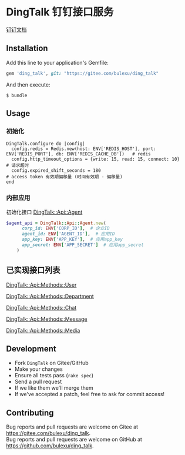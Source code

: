 # DingTalk 钉钉接口服务  

[钉钉文档](https://developers.dingtalk.com/document/)

## Installation

Add this line to your application's Gemfile:

```ruby
gem 'ding_talk', git: "https://gitee.com/bulexu/ding_talk"
```

And then execute:

    $ bundle

[comment]: <> (Or install it yourself as:)

[comment]: <> (    $ gem install ding_talk)

## Usage

### 初始化

```
DingTalk.configure do |config|
  config.redis = Redis.new(host: ENV['REDIS_HOST'], port: ENV['REDIS_PORT'], db: ENV['REDIS_CACHE_DB'])   # redis
  config.http_timeout_options = {write: 15, read: 15, connect: 10}                                        # 请求超时
  config.expired_shift_seconds = 180                                                                      # access token 有效期偏移量 (时间有效期 - 偏移量)
end
```

### 内部应用

初始化接口 [DingTalk::Api::Agent](https://gitee.com/bulexu/ding_talk/blob/master/lib/ding_talk/api/agent.rb)

``` ruby
$agent_api = DingTalk::Api::Agent.new(
      corp_id: ENV['CORP_ID'],  # 企业ID
      agent_id: ENV['AGENT_ID'],  # 应用ID
      app_key: ENV['APP_KEY'],  # 应用app_key
      app_secret: ENV['APP_SECRET']  # 应用app_secret
    )
```

## 已实现接口列表

[DingTalk::Api::Methods::User](https://gitee.com/bulexu/ding_talk/blob/master/lib/ding_talk/api/methods/user.rb)

[DingTalk::Api::Methods::Department](https://gitee.com/bulexu/ding_talk/blob/master/lib/ding_talk/api/methods/department.rb)

[DingTalk::Api::Methods::Chat](https://gitee.com/bulexu/ding_talk/blob/master/lib/ding_talk/api/methods/chat.rb)

[DingTalk::Api::Methods::Message](https://gitee.com/bulexu/ding_talk/blob/master/lib/ding_talk/api/methods/message.rb)

[DingTalk::Api::Methods::Media](https://gitee.com/bulexu/ding_talk/blob/master/lib/ding_talk/api/methods/media.rb)

## Development

* Fork `DingTalk` on Gitee/GitHub
* Make your changes
* Ensure all tests pass (`rake spec`)
* Send a pull request
* If we like them we'll merge them
* If we've accepted a patch, feel free to ask for commit access!

## Contributing

Bug reports and pull requests are welcome on Gitee at https://gitee.com/bulexu/ding_talk.  
Bug reports and pull requests are welcome on GitHub at https://github.com/bulexu/ding_talk.
